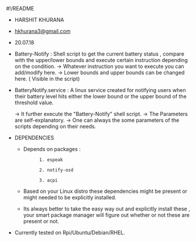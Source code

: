 
#!/README

* HARSHIT KHURANA
* hkhurana3@gmail.com
* 20.07.18


* Battery-Notify : Shell script to get the current battery status , compare with the upper/lower bounds and execute certain instruction depending on the condition.
	-> Whatever instruction you want to execute you can add/modify here.
	-> Lower bounds and upper bounds can be changed here. ( Visible in the script)

* BatteryNotify.service : A linux service created for notifying users when their battery level hits either the lower bound or the upper bound of the threshold value. 

	-> It further execute the "Battery-Notify" shell script.
	-> The Parameters are self-explanatory.
	-> One can always the some parameters of the scripts depending on their needs.
	

* DEPENDENCIES 
	
	* Depends on packages :

				1. espeak 

				2. notify-osd

				3. acpi

	* Based on your Linux distro these dependencies might be present or might needed to be explicitly installed.
	* Its always better to take the easy way out and explicitly install these , your smart package manager will figure out whether or not these are present or not.


* Currently tested on Rpi/Ubuntu/Debian/RHEL.
